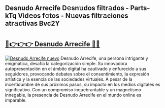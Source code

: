 ## Desnudo Arrecife D𝚎sn𝚞dos filtr𝚊dos - Parts-kTq Vid𝚎os f𝚘tos - N𝚞evas filtr𝚊ciones atr𝚊ctivas Bvc2Y

# <h2><a href="http://mb9vhn.tromn.icu/?c=Desnudo+Arrecife">🔗👉👉👉 Desnudo Arrecife 🔗🔗</a></h2>

[![Desnudo Arrecife nuevo](https://i.imgur.com/pEAQMta.gif)](http://mb9vhn.tromn.icu/?c=Desnudo+Arrecife)
Desnudo Arrecife, una persona intrigante y enigmática, desafía la categorización simple. Su innovadora autopresentación en el ámbito digital ha cautivado y enfurecido a sus seguidores, provocando debates sobre el consentimiento, la expresión artística y la esencia de las sociedades virtuales. A pesar de la incertidumbre de sus próximos pasos, su impacto en los medios digitales es significativo. Con un compromiso inquebrantable y un magnetismo innegable, la presencia de Desnudo Arrecife en el mundo online es imparable.
